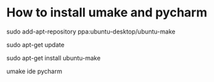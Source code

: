 # How to install umake and pycharm

sudo add-apt-repository ppa:ubuntu-desktop/ubuntu-make

sudo apt-get update

sudo apt-get install ubuntu-make

umake ide pycharm
